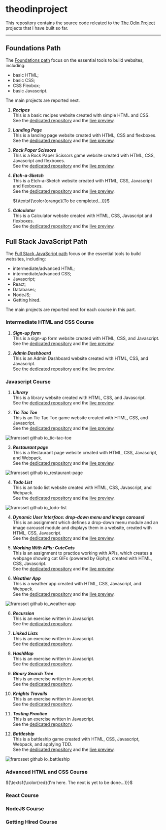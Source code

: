 # theodinproject
This repository contains the source code releated to the [The Odin Project](https://www.theodinproject.com) projects that I have built so far.

---

## Foundations Path

The [Foundations path](https://www.theodinproject.com/paths/foundations/courses/foundations) focus on the essential tools to build websites, including:
* basic HTML;
* basic CSS;
* CSS Flexbox;
* basic Javascript.

The main projects are reported next.

1. ***Recipes***<br/>
This is a basic recipes website created with simple HTML and CSS.<br/>
See the [dedicated repository](https://github.com/frarosset/odin-recipes)
and the [live preview](http://frarosset.github.io/odin-recipes).

3. ***Landing Page***<br/>
This is a landing page website created with HTML, CSS and flexboxes.<br/>
See the [dedicated repository](https://github.com/frarosset/landing-page)
and the [live preview](http://frarosset.github.io/landing-page).

5. ***Rock Paper Scissors***<br/>
This is a Rock Paper Scissors game website created with HTML, CSS, Javascript and flexboxes.<br/>
See the [dedicated repository](https://github.com/frarosset/rock-paper-scissors)
and the [live preview](http://frarosset.github.io/rock-paper-scissors).

7. ***Etch-a-Sketch***<br/>
This is a Etch-a-Sketch website created with HTML, CSS, Javascript and flexboxes.<br/>
See the [dedicated repository](https://github.com/frarosset/etch-a-sketch)
and the [live preview](http://frarosset.github.io/etch-a-sketch).

   ${\textsf{\color{orange}(To be completed...)}}$

9. ***Calculator***<br/>
This is a Calculator website created with HTML, CSS, Javascript and flexboxes.<br/>
See the [dedicated repository](https://github.com/frarosset/calculator)
and the [live preview](http://frarosset.github.io/calculator).

## Full Stack JavaScript Path

The [Full Stack JavaScript path](https://www.theodinproject.com/paths/full-stack-javascript) focus on the essential tools to build websites, including:
* intermediate/advanced HTML;
* intermediate/advanced CSS;
* Javascript;
* React;
* Databases;
* NodeJS;
* Getting hired.
  
The main projects are reported next for each course in this part.

### Intermediate HTML and CSS Course

1. ***Sign-up form***<br/>
This is a sign-up form website created with HTML, CSS, and Javascript.<br/>
See the [dedicated repository](https://github.com/frarosset/sign-up-form)
and the [live preview](http://frarosset.github.io/sign-up-form).

2. ***Admin Dashboard***<br/>
This is an Admin Dashboard website created with HTML, CSS, and Javascript.<br/>
See the [dedicated repository](https://github.com/frarosset/admin-dashboard)
and the [live preview](http://frarosset.github.io/admin-dashboard).

### Javascript Course

1. ***Library***<br/>
This is a library website created with HTML, CSS, and Javascript.<br/>
See the [dedicated repository](https://github.com/frarosset/library)
and the [live preview](http://frarosset.github.io/library).

2. ***Tic Tac Toe***<br/>
This is an Tic Tac Toe game website created with HTML, CSS, and Javascript.<br/>
See the [dedicated repository](https://github.com/frarosset/tic-tac-toe)
and the [live preview](http://frarosset.github.io/tic-tac-toe).

![frarosset github io_tic-tac-toe](https://github.com/user-attachments/assets/a491b4fc-fc4f-4ad6-91c4-2f5f9acbd8d9)

3. ***Restaurant page***<br/>
This is a Restaurant page website created with HTML, CSS, Javascript, and Webpack.<br/>
See the [dedicated repository](https://github.com/frarosset/restaurant-page)
and the [live preview](http://frarosset.github.io/restaurant-page).

![frarosset github io_restaurant-page](https://github.com/user-attachments/assets/47dd9ca1-7c21-4573-ac2e-b9690f177adf)

4. ***Todo List***<br/>
This is an todo list website created with HTML, CSS, Javascript, and Webpack.<br/>
See the [dedicated repository](https://github.com/frarosset/todo-list)
and the [live preview](http://frarosset.github.io/todo-list).

![frarosset github io_todo-list](https://github.com/user-attachments/assets/959a6ad6-823a-4c03-b3e0-a1d88f35e91e)

4. ***Dynamic User Interface: drop-down menu and image carousel***<br/>
This is an assignment which defines a drop-down menu module and an image carousel module and displays them in a website, created with HTML, CSS, Javascript.<br/>
See the [dedicated repository](https://github.com/frarosset/dynamic-user-interface)
and the [live preview](http://frarosset.github.io/dynamic-user-interface).

4. ***Working With APIs: CuteCats***<br/>
This is an assignment to practice working with APIs, which creates a webpage showing cat GIFs (powered by Giphy), created with HTML, CSS, Javascript.<br/>
See the [dedicated repository](https://github.com/frarosset/cute-cats)
and the [live preview](http://frarosset.github.io/cute-cats).

5. ***Weather App***<br/>
This is a weather app created with HTML, CSS, Javascript, and Webpack.<br/>
See the [dedicated repository](https://github.com/frarosset/weather-app)
and the [live preview](http://frarosset.github.io/weather-app).

![frarosset github io_weather-app](https://github.com/user-attachments/assets/95bd6e97-5ea0-4f77-a7ee-3b17dcc89be9)

6. ***Recursion***<br/>
This is an exercise written in Javascript.<br/>
See the [dedicated repository](https://github.com/frarosset/recursion).

7. ***Linked Lists***<br/>
This is an exercise written in Javascript.<br/>
See the [dedicated repository](https://github.com/frarosset/linked-lists).

8. ***HashMap***<br/>
This is an exercise written in Javascript.<br/>
See the [dedicated repository](https://github.com/frarosset/hashmap).

9. ***Binary Search Tree***<br/>
This is an exercise written in Javascript.<br/>
See the [dedicated repository](https://github.com/frarosset/binary-search-tree).

10. ***Knights Travails***<br/>
This is an exercise written in Javascript.<br/>
See the [dedicated repository](https://github.com/frarosset/knights-travails).

11. ***Testing Practice***<br/>
This is an exercise written in Javascript.<br/>
See the [dedicated repository](https://github.com/frarosset/testing-practice).

12. ***Battleship***<br/>
This is a battleship game created with HTML, CSS, Javascript, Webpack, and applying TDD.<br/>
See the [dedicated repository](https://github.com/frarosset/battleship)
and the [live preview](http://frarosset.github.io/battleship).

![frarosset github io_battleship](https://github.com/user-attachments/assets/0b86f836-9747-4ee3-9b89-d2d523439e35)

### Advanced HTML and CSS Course

${\textsf{\color{red}(I'm here. The next is yet to be done...)}}$

### React Course

### NodeJS Course

### Getting Hired Course

